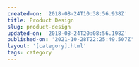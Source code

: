 ```yaml
---
created-on: '2018-08-24T10:38:56.938Z'
title: Product Design
slug: product-design
updated-on: '2018-08-24T20:08:56.198Z'
published-on: '2021-10-28T22:25:49.507Z'
layout: '[category].html'
tags: category
---
```



